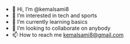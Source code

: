 - 👋 Hi, I’m @kemalsami8
- 👀 I’m interested in tech and sports    
- 🌱 I’m currently learning basics
- 💞️ I’m looking to collaborate on anybody
- 📫 How to reach me kemalsami8@gmail.com

<!---
kemalsami8/kemalsami8 is a ✨ special ✨ repository because its `README.md` (this file) appears on your GitHub profile.
You can click the Preview link to take a look at your changes.
--->
